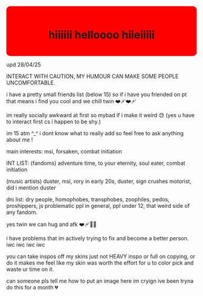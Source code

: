 <div style="background-color: red; padding: 20px; border-radius: 10px;">
  <h1 align="center">hiiiiii helloooo hiieiiiii</h1>
</div>

upd 28/04/25

INTERACT WITH CAUTION, MY HUMOUR CAN MAKE SOME PEOPLE UNCOMFORTABLE.

i have a pretty small friends list (below 15) so if i have you friended on pt that means i find you cool and we chill twin ❤️‍🩹❤️‍🩹

im really socially awkward at first so mybad if i make it weird 😓 (yes u have to interact first cs i happen to be shy.)

im 15 atm ^_^ i dont know what to really add so feel free to ask anything about me !

main interests: msi, forsaken, combat initiation

INT LIST: (fandoms) adventure time, to your eternity, soul eater, combat initiation

(music artists) duster, msi, rory in early 20s, duster, sign crushes motorist, did i mention duster

dni list: dry people, homophobes, transphobes, zoophiles, pedos, proshippers, js problematic ppl in general, ppl under 12, that weird side of any fandom.

yes twin we can hug and afk ❤️‍🩹🙏🌹

i have problems that im actively trying to fix and become a better person. iwc iwc iwc iwc

you can take inspos off my skins just not HEAVY inspo or full on copying, or do it makes me feel like my skin was worth the effort for u to color pick and waste ur time on it.

can someone pls tell me how to put an image here im cryign ive been tryna do this for a month 💔
